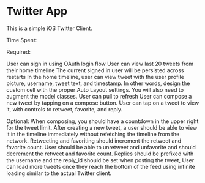 Twitter App 
========

This is a simple iOS Twitter Client.

Time Spent:

Required:

User can sign in using OAuth login flow
User can view last 20 tweets from their home timeline
The current signed in user will be persisted across restarts
In the home timeline, user can view tweet with the user profile picture, username, tweet text, and timestamp. In other words, design the custom cell with the proper Auto Layout settings. You will also need to augment the model classes.
User can pull to refresh
User can compose a new tweet by tapping on a compose button.
User can tap on a tweet to view it, with controls to retweet, favorite, and reply.

Optional:
When composing, you should have a countdown in the upper right for the tweet limit.
After creating a new tweet, a user should be able to view it in the timeline immediately without refetching the timeline from the network.
Retweeting and favoriting should increment the retweet and favorite count.
User should be able to unretweet and unfavorite and should decrement the retweet and favorite count.
Replies should be prefixed with the username and the reply_id should be set when posting the tweet,
User can load more tweets once they reach the bottom of the feed using infinite loading similar to the actual Twitter client.
